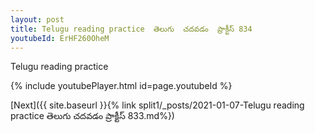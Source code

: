 ```yaml
---
layout: post
title: Telugu reading practice  తెలుగు  చదవడం  ప్రాక్టీస్ 834
youtubeId: ErHF260OheM
---
```

 
 
Telugu reading practice
 
 
 
 
 


{% include youtubePlayer.html id=page.youtubeId %}
 
[Next]({{ site.baseurl }}{% link  split1/_posts/2021-01-07-Telugu reading practice  తెలుగు  చదవడం  ప్రాక్టీస్ 833.md%})
 

